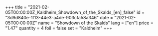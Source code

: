 +++
title = "2021-02-05T00:00:00Z_Kaldheim_Showdown_of_the_Skalds_[en]_false"
id = "3d9d840e-1f13-44e3-a4de-903cfa58a346"
date = "2021-02-05T00:00:00Z"
name = "Showdown of the Skalds"
lang = ["en"]
price = "1.47"
quantity = 4
foil = false
set = "Kaldheim"
+++
